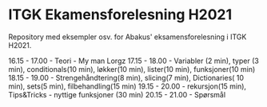 # ITGK Ekamensforelesning H2021

Repository med eksempler osv. for Abakus' eksamensforelesning i ITGK H2021.


16.15 - 17.00 - Teori - My man Lorgz
17.15 - 18.00 - Variabler (2 min), typer (3 min), conditionals(10 min), løkker(10 min), lister(10 min), funksjoner(10 min)
18.15 - 19.00 - Strengehåndtering(8 min), slicing(7 min), Dictionaries( 10 min), sets(5 min), filbehandling(15 min) 
19.15 - 20.00 - rekursjon(15 min), Tips&Tricks - nyttige funksjoner (30 min)
20.15 - 21.00 - Spørsmål
